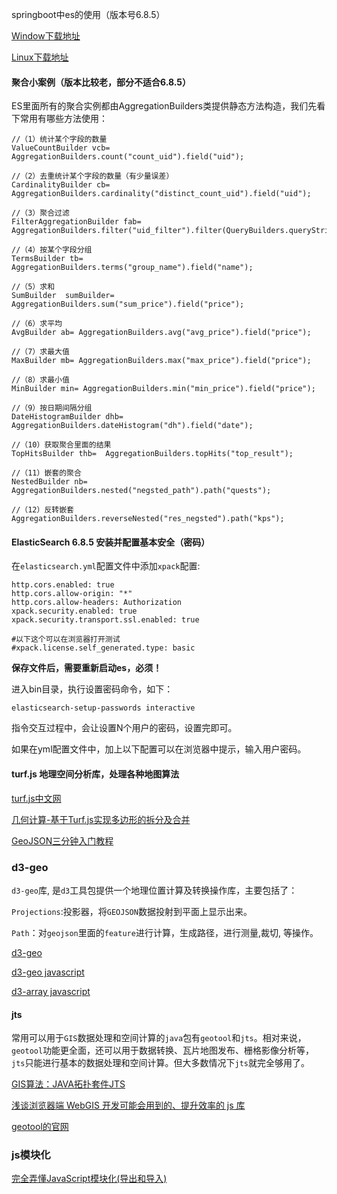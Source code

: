 springboot中es的使用（版本号6.8.5）

[Window下载地址](https://artifacts.elastic.co/downloads/elasticsearch/elasticsearch-6.8.5.zip)

[Linux下载地址](https://artifacts.elastic.co/downloads/elasticsearch/elasticsearch-6.8.5.tar.gz)

#### 聚合小案例（版本比较老，部分不适合6.8.5）

ES里面所有的聚合实例都由AggregationBuilders类提供静态方法构造，我们先看下常用有哪些方法使用：
```
//（1）统计某个字段的数量
ValueCountBuilder vcb=  AggregationBuilders.count("count_uid").field("uid");

//（2）去重统计某个字段的数量（有少量误差）
CardinalityBuilder cb= AggregationBuilders.cardinality("distinct_count_uid").field("uid");

//（3）聚合过滤
FilterAggregationBuilder fab= AggregationBuilders.filter("uid_filter").filter(QueryBuilders.queryStringQuery("uid:001"));

//（4）按某个字段分组
TermsBuilder tb=  AggregationBuilders.terms("group_name").field("name");

//（5）求和
SumBuilder  sumBuilder=	AggregationBuilders.sum("sum_price").field("price");

//（6）求平均
AvgBuilder ab= AggregationBuilders.avg("avg_price").field("price");

//（7）求最大值
MaxBuilder mb= AggregationBuilders.max("max_price").field("price"); 

//（8）求最小值
MinBuilder min=	AggregationBuilders.min("min_price").field("price");

//（9）按日期间隔分组
DateHistogramBuilder dhb= AggregationBuilders.dateHistogram("dh").field("date");

//（10）获取聚合里面的结果
TopHitsBuilder thb=  AggregationBuilders.topHits("top_result");

//（11）嵌套的聚合
NestedBuilder nb= AggregationBuilders.nested("negsted_path").path("quests");

//（12）反转嵌套
AggregationBuilders.reverseNested("res_negsted").path("kps");
```

#### ElasticSearch 6.8.5 安装并配置基本安全（密码）

在`elasticsearch.yml`配置文件中添加`xpack`配置:
```
http.cors.enabled: true
http.cors.allow-origin: "*"
http.cors.allow-headers: Authorization
xpack.security.enabled: true
xpack.security.transport.ssl.enabled: true
 
#以下这个可以在浏览器打开测试
#xpack.license.self_generated.type: basic
```

**保存文件后，需要重新启动es，必须！**

进入bin目录，执行设置密码命令，如下：
```
elasticsearch-setup-passwords interactive
```

指令交互过程中，会让设置N个用户的密码，设置完即可。

如果在yml配置文件中，加上以下配置可以在浏览器中提示，输入用户密码。

#### turf.js 地理空间分析库，处理各种地图算法

[turf.js中文网](https://turfjs.fenxianglu.cn/)

[几何计算-基于Turf.js实现多边形的拆分及合并](https://zhuanlan.zhihu.com/p/389395519)

[GeoJSON三分钟入门教程](https://zhuanlan.zhihu.com/p/539689986)

### d3-geo

`d3-geo`库, 是`d3`工具包提供一个地理位置计算及转换操作库，主要包括了：

`Projections`:投影器，将`GEOJSON`数据投射到平面上显示出来。

`Path`：对`geojson`里面的`feature`进行计算，生成路径，进行测量,裁切, 等操作。

[d3-geo](https://github.com/d3/d3-geo/blob/v1.7.1/index.js)

[d3-geo javascript](https://cdn.skypack.dev/-/d3-geo@v3.1.0-6gCuCN3p6hXOeZDWcbjw/dist=es2020,mode=imports/optimized/d3-geo.js)

[d3-array javascript](https://cdn.skypack.dev/-/d3-geo@v3.1.0-6gCuCN3p6hXOeZDWcbjw/dist=es2020,mode=imports/optimized/d3-geo.js)

#### jts

常用可以用于`GIS`数据处理和空间计算的`java`包有`geotool`和`jts`。相对来说，`geotool`功能更全面，还可以用于数据转换、瓦片地图发布、栅格影像分析等，`jts`只能进行基本的数据处理和空间计算。但大多数情况下`jts`就完全够用了。

[GIS算法：JAVA拓扑套件JTS](https://blog.csdn.net/qq_43842093/article/details/127255054)

[浅谈浏览器端 WebGIS 开发可能会用到的、提升效率的 js 库](https://www.w3xue.com/exp/article/20232/81557.html)

[geotool的官网](https://www.geotools.org/)

### js模块化

[完全弄懂JavaScript模块化(导出和导入)](https://zhuanlan.zhihu.com/p/82481219)

